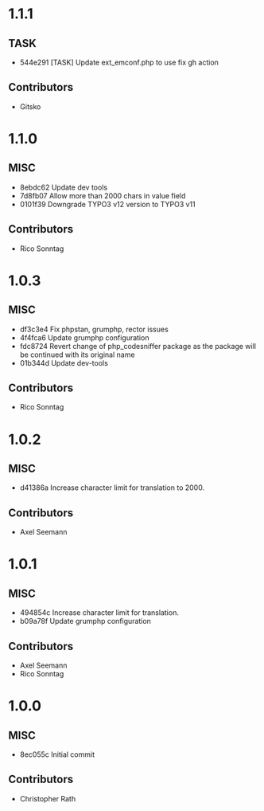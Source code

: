 # 1.1.1

## TASK

- 544e291 [TASK] Update ext_emconf.php to use fix gh action

## Contributors

- Gitsko

# 1.1.0

## MISC

- 8ebdc62 Update dev tools
- 7d8fb07 Allow more than 2000 chars in value field
- 0101f39 Downgrade TYPO3 v12 version to TYPO3 v11

## Contributors

- Rico Sonntag

# 1.0.3

## MISC

- df3c3e4 Fix phpstan, grumphp, rector issues
- 4f4fca6 Update grumphp configuration
- fdc8724 Revert change of php_codesniffer package as the package will be continued with its original name
- 01b344d Update dev-tools

## Contributors

- Rico Sonntag

# 1.0.2

## MISC

- d41386a Increase character limit for translation to 2000.

## Contributors

- Axel Seemann

# 1.0.1

## MISC

- 494854c Increase character limit for translation.
- b09a78f Update grumphp configuration

## Contributors

- Axel Seemann
- Rico Sonntag

# 1.0.0

## MISC

- 8ec055c Initial commit

## Contributors

- Christopher Rath

